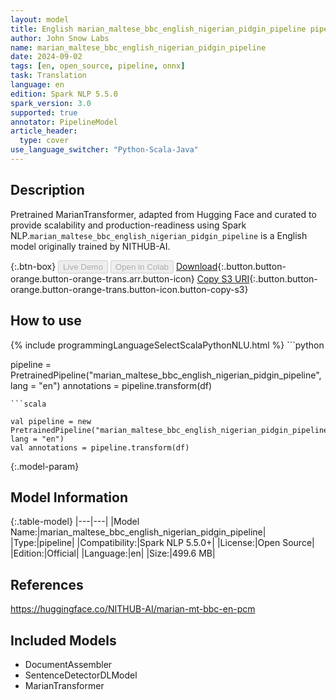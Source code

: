 ```yaml
---
layout: model
title: English marian_maltese_bbc_english_nigerian_pidgin_pipeline pipeline MarianTransformer from NITHUB-AI
author: John Snow Labs
name: marian_maltese_bbc_english_nigerian_pidgin_pipeline
date: 2024-09-02
tags: [en, open_source, pipeline, onnx]
task: Translation
language: en
edition: Spark NLP 5.5.0
spark_version: 3.0
supported: true
annotator: PipelineModel
article_header:
  type: cover
use_language_switcher: "Python-Scala-Java"
---
```


## Description

Pretrained MarianTransformer, adapted from Hugging Face and curated to provide scalability and production-readiness using Spark NLP.`marian_maltese_bbc_english_nigerian_pidgin_pipeline` is a English model originally trained by NITHUB-AI.

{:.btn-box}
<button class="button button-orange" disabled>Live Demo</button>
<button class="button button-orange" disabled>Open in Colab</button>
[Download](https://s3.amazonaws.com/auxdata.johnsnowlabs.com/public/models/marian_maltese_bbc_english_nigerian_pidgin_pipeline_en_5.5.0_3.0_1725243676608.zip){:.button.button-orange.button-orange-trans.arr.button-icon}
[Copy S3 URI](s3://auxdata.johnsnowlabs.com/public/models/marian_maltese_bbc_english_nigerian_pidgin_pipeline_en_5.5.0_3.0_1725243676608.zip){:.button.button-orange.button-orange-trans.button-icon.button-copy-s3}

## How to use



<div class="tabs-box" markdown="1">
{% include programmingLanguageSelectScalaPythonNLU.html %}
```python

pipeline = PretrainedPipeline("marian_maltese_bbc_english_nigerian_pidgin_pipeline", lang = "en")
annotations =  pipeline.transform(df)   

```
```scala

val pipeline = new PretrainedPipeline("marian_maltese_bbc_english_nigerian_pidgin_pipeline", lang = "en")
val annotations = pipeline.transform(df)

```
</div>

{:.model-param}
## Model Information

{:.table-model}
|---|---|
|Model Name:|marian_maltese_bbc_english_nigerian_pidgin_pipeline|
|Type:|pipeline|
|Compatibility:|Spark NLP 5.5.0+|
|License:|Open Source|
|Edition:|Official|
|Language:|en|
|Size:|499.6 MB|

## References

https://huggingface.co/NITHUB-AI/marian-mt-bbc-en-pcm

## Included Models

- DocumentAssembler
- SentenceDetectorDLModel
- MarianTransformer